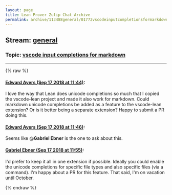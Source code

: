 ```yaml
---
layout: page
title: Lean Prover Zulip Chat Archive 
permalink: archive/113488general/01772vscodeinputcompletionsformarkdown.html
---
```


## Stream: [general](index.html)
### Topic: [vscode input completions for markdown](01772vscodeinputcompletionsformarkdown.html)

---


{% raw %}
#### [ Edward Ayers (Sep 17 2018 at 11:44)](https://leanprover.zulipchat.com/#narrow/stream/113488-general/topic/vscode%20input%20completions%20for%20markdown/near/134090703):
I love the way that Lean does unicode completions so much that I copied the vscode-lean project and made it also work for markdown. Could markdown unicode completions be added as a feature to the vscode-lean extension? Or is it better being a separate extension? Happy to submit a PR doing this.

#### [ Edward Ayers (Sep 17 2018 at 11:46)](https://leanprover.zulipchat.com/#narrow/stream/113488-general/topic/vscode%20input%20completions%20for%20markdown/near/134090778):
Seems like @**Gabriel Ebner** is the one to ask about this.

#### [ Gabriel Ebner (Sep 17 2018 at 11:55)](https://leanprover.zulipchat.com/#narrow/stream/113488-general/topic/vscode%20input%20completions%20for%20markdown/near/134091160):
I'd prefer to keep it all in one extension if possible.  Ideally you could enable the unicode completions for specific file types and also specific files (via a command).  I'm happy about a PR for this feature.  That said, I'm on vacation until October.


{% endraw %}
